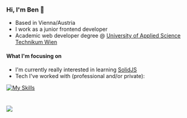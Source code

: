 ### Hi, I'm Ben 👋

* Based in Vienna/Austria
* I work as a junior frontend developer
* Academic web developer degree @ [University of Applied Science Technikum Wien](https://www.technikum-wien.at/)




#### What I'm focusing on

* I'm currently really interested in learning [SolidJS](https://github.com/solidjs/solid)<br>
* Tech I've worked with (professional and/or private): 

[![My Skills](https://skillicons.dev/icons?i=html,css,js,ts,react,nextjs,vue)](https://skillicons.dev)

#
![](https://github-readme-stats-git-masterrstaa-rickstaa.vercel.app/api/top-langs/?username=bPetermann&theme=dark&hide_border=false&include_all_commits=false&count_private=false&layout=compact)

